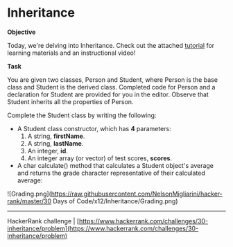 # Inheritance

**Objective**

Today, we're delving into Inheritance. Check out the attached [tutorial](https://www.hackerrank.com/challenges/30-inheritance/tutorial) for learning materials and an instructional video!

**Task**

You are given two classes, Person and Student, where Person is the base class and Student is the derived class. Completed code for Person and a declaration for Student are provided for you in the editor. Observe that Student inherits all the properties of Person.

Complete the Student class by writing the following:

- A Student class constructor, which has **4** parameters:
  1. A string, **firstName**.
  2. A string, **lastName**.
  3. An integer, **id**.
  4. An integer array (or vector) of test scores, **scores**.
- A char calculate() method that calculates a Student object's average and returns the grade character representative of their calculated average:

![Grading.png](https://raw.githubusercontent.com/NelsonMigliarini/hacker-rank/master/30 Days of Code/x12/Inheritance/Grading.png)

___

HackerRank challenge | [https://www.hackerrank.com/challenges/30-inheritance/problem](https://www.hackerrank.com/challenges/30-inheritance/problem)
